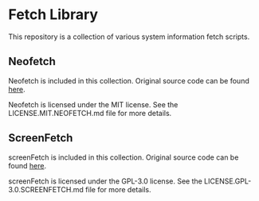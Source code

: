 # Fetch Library

This repository is a collection of various system information fetch scripts.

## Neofetch

Neofetch is included in this collection. Original source code can be found [here](https://github.com/dylanaraps/neofetch).

Neofetch is licensed under the MIT license. See the LICENSE.MIT.NEOFETCH.md file for more details.

## ScreenFetch

screenFetch is included in this collection. Original source code can be found [here](https://github.com/KittyKatt/screenFetch).

screenFetch is licensed under the GPL-3.0 license. See the LICENSE.GPL-3.0.SCREENFETCH.md file for more details.
